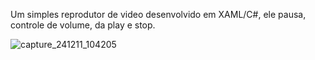Um simples reprodutor de video desenvolvido em XAML/C#, ele pausa, controle de volume, da play e stop.

![capture_241211_104205](https://github.com/user-attachments/assets/0120ee3c-3417-454b-a4d2-ada6832e43b4)
